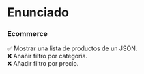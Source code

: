# Enunciado

### Ecommerce

✅ Mostrar una lista de productos de un JSON.  
❌ Anañir filtro por categoria.  
❌ Añadir filtro por precio.  